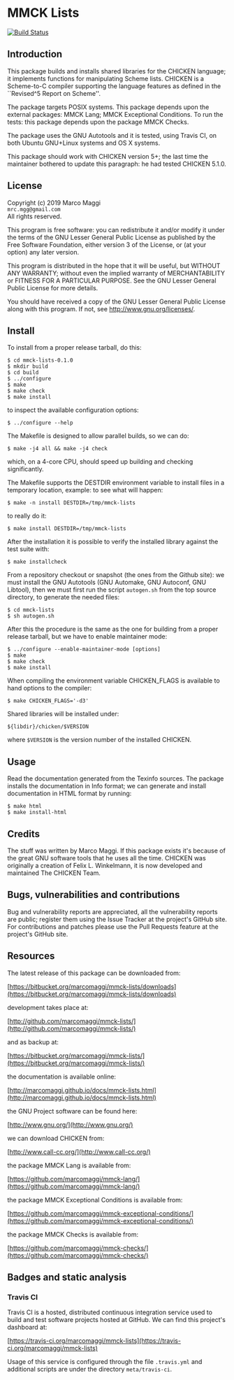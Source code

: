 # MMCK Lists

[![Build Status](https://travis-ci.org/marcomaggi/mmck-lists.svg?branch=master)](https://travis-ci.org/marcomaggi/mmck-lists)

## Introduction

This  package  builds and  installs  shared  libraries for  the  CHICKEN
language;  it  implements  functions   for  manipulating  Scheme  lists.
CHICKEN is  a Scheme-to-C compiler  supporting the language  features as
defined in the ``Revised^5 Report on Scheme''.

The  package  targets POSIX  systems.   This  package depends  upon  the
external packages: MMCK  Lang; MMCK Exceptional Conditions.   To run the
tests: this package depends upon the package MMCK Checks.

The package uses the GNU Autotools and it is tested, using Travis CI, on
both Ubuntu GNU+Linux  systems and OS X systems.

This package  should work  with CHICKEN  version 5+;  the last  time the
maintainer  bothered to  update this  paragraph: he  had tested  CHICKEN
5.1.0.

## License

Copyright (c) 2019 Marco Maggi<br/>
`mrc.mgg@gmail.com`<br/>
All rights reserved.

This program is free software: you  can redistribute it and/or modify it
under the terms of the GNU Lesser General Public License as published by
the Free  Software Foundation, either version  3 of the License,  or (at
your option) any later version.

This program  is distributed  in the  hope that it  will be  useful, but
WITHOUT   ANY   WARRANTY;  without   even   the   implied  warranty   of
MERCHANTABILITY or FITNESS FOR A PARTICULAR PURPOSE.  See the GNU Lesser
General Public License for more details.

You should have received a copy of the GNU Lesser General Public License
along with this program.  If not, see <http://www.gnu.org/licenses/>.

## Install

To install from a proper release tarball, do this:

```
$ cd mmck-lists-0.1.0
$ mkdir build
$ cd build
$ ../configure
$ make
$ make check
$ make install
```

to inspect the available configuration options:

```
$ ../configure --help
```

The Makefile is designed to allow parallel builds, so we can do:

```
$ make -j4 all && make -j4 check
```

which,  on  a  4-core  CPU,   should  speed  up  building  and  checking
significantly.

The Makefile supports the DESTDIR  environment variable to install files
in a temporary location, example: to see what will happen:

```
$ make -n install DESTDIR=/tmp/mmck-lists
```

to really do it:

```
$ make install DESTDIR=/tmp/mmck-lists
```

After the  installation it is  possible to verify the  installed library
against the test suite with:

```
$ make installcheck
```

From a repository checkout or snapshot  (the ones from the Github site):
we  must install  the GNU  Autotools  (GNU Automake,  GNU Autoconf,  GNU
Libtool), then  we must first run  the script `autogen.sh` from  the top
source directory, to generate the needed files:

```
$ cd mmck-lists
$ sh autogen.sh

```

After this  the procedure  is the same  as the one  for building  from a
proper release tarball, but we have to enable maintainer mode:

```
$ ../configure --enable-maintainer-mode [options]
$ make
$ make check
$ make install
```

When compiling  the environment  variable CHICKEN_FLAGS is  available to
hand options to the compiler:

```
$ make CHICKEN_FLAGS='-d3'
```

Shared libraries will be installed under:

```
${libdir}/chicken/$VERSION
```

where `$VERSION` is the version number of the installed CHICKEN.

## Usage

Read the documentation generated from  the Texinfo sources.  The package
installs the documentation  in Info format; we can  generate and install
documentation in HTML format by running:

```
$ make html
$ make install-html
```

## Credits

The  stuff was  written by  Marco Maggi.   If this  package exists  it's
because  of the  great GNU  software tools  that he  uses all  the time.
CHICKEN was  originally a creation  of Felix  L.  Winkelmann, it  is now
developed and maintained The CHICKEN Team.

## Bugs, vulnerabilities and contributions

Bug  and vulnerability  reports are  appreciated, all  the vulnerability
reports  are  public; register  them  using  the  Issue Tracker  at  the
project's GitHub  site.  For  contributions and  patches please  use the
Pull Requests feature at the project's GitHub site.

## Resources

The latest release of this package can be downloaded from:

[https://bitbucket.org/marcomaggi/mmck-lists/downloads](https://bitbucket.org/marcomaggi/mmck-lists/downloads)

development takes place at:

[http://github.com/marcomaggi/mmck-lists/](http://github.com/marcomaggi/mmck-lists/)

and as backup at:

[https://bitbucket.org/marcomaggi/mmck-lists/](https://bitbucket.org/marcomaggi/mmck-lists/)

the documentation is available online:

[http://marcomaggi.github.io/docs/mmck-lists.html](http://marcomaggi.github.io/docs/mmck-lists.html)

the GNU Project software can be found here:

[http://www.gnu.org/](http://www.gnu.org/)

we can download CHICKEN from:

[http://www.call-cc.org/](http://www.call-cc.org/)

the package MMCK Lang is available from:

[https://github.com/marcomaggi/mmck-lang/](https://github.com/marcomaggi/mmck-lang/)

the package MMCK Exceptional Conditions is available from:

[https://github.com/marcomaggi/mmck-exceptional-conditions/](https://github.com/marcomaggi/mmck-exceptional-conditions/)

the package MMCK Checks is available from:

[https://github.com/marcomaggi/mmck-checks/](https://github.com/marcomaggi/mmck-checks/)

## Badges and static analysis

### Travis CI

Travis CI is  a hosted, distributed continuous  integration service used
to build and test software projects  hosted at GitHub.  We can find this
project's dashboard at:

[https://travis-ci.org/marcomaggi/mmck-lists](https://travis-ci.org/marcomaggi/mmck-lists)

Usage of this  service is configured through the  file `.travis.yml` and
additional scripts are under the directory `meta/travis-ci`.

